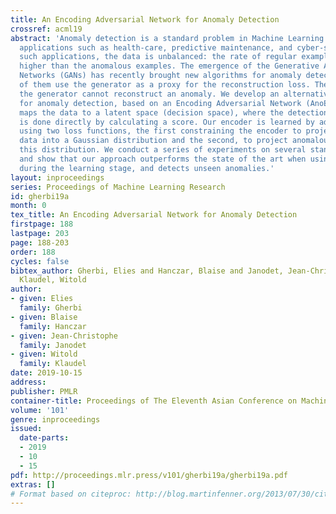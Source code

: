 ```yaml
---
title: An Encoding Adversarial Network for Anomaly Detection
crossref: acml19
abstract: 'Anomaly detection is a standard problem in Machine Learning with various
  applications such as health-care, predictive maintenance, and cyber-security. In
  such applications, the data is unbalanced: the rate of regular examples is much
  higher than the anomalous examples. The emergence of the Generative Adversarial
  Networks (GANs) has recently brought new algorithms for anomaly detection. Most
  of them use the generator as a proxy for the reconstruction loss. The idea is that
  the generator cannot reconstruct an anomaly. We develop an alternative approach
  for anomaly detection, based on an Encoding Adversarial Network (AnoEAN), which
  maps the data to a latent space (decision space), where the detection of anomalies
  is done directly by calculating a score. Our encoder is learned by adversarial learning,
  using two loss functions, the first constraining the encoder to project regular
  data into a Gaussian distribution and the second, to project anomalous data outside
  this distribution. We conduct a series of experiments on several standard bases
  and show that our approach outperforms the state of the art when using 10% anomalies
  during the learning stage, and detects unseen anomalies.'
layout: inproceedings
series: Proceedings of Machine Learning Research
id: gherbi19a
month: 0
tex_title: An Encoding Adversarial Network for Anomaly Detection
firstpage: 188
lastpage: 203
page: 188-203
order: 188
cycles: false
bibtex_author: Gherbi, Elies and Hanczar, Blaise and Janodet, Jean-Christophe and
  Klaudel, Witold
author:
- given: Elies
  family: Gherbi
- given: Blaise
  family: Hanczar
- given: Jean-Christophe
  family: Janodet
- given: Witold
  family: Klaudel
date: 2019-10-15
address: 
publisher: PMLR
container-title: Proceedings of The Eleventh Asian Conference on Machine Learning
volume: '101'
genre: inproceedings
issued:
  date-parts:
  - 2019
  - 10
  - 15
pdf: http://proceedings.mlr.press/v101/gherbi19a/gherbi19a.pdf
extras: []
# Format based on citeproc: http://blog.martinfenner.org/2013/07/30/citeproc-yaml-for-bibliographies/
---
```

